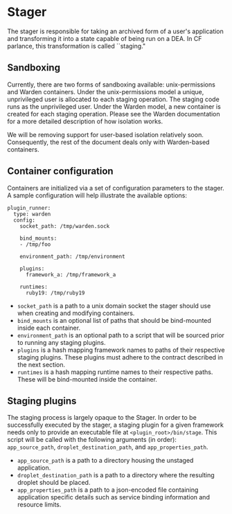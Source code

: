 # Stager

The stager is responsible for taking an archived form of a user's application
and transforming it into a state capable of being run on a DEA. In CF parlance,
this transformation is called ``staging."

## Sandboxing

Currently, there are two forms of sandboxing available: unix-permissions and
Warden containers. Under the unix-permissions model a unique, unprivileged user
is allocated to each staging operation. The staging code runs as the
unprivileged user. Under the Warden model, a new container is created for each
staging operation. Please see the Warden documentation for a more detailed
description of how isolation works.

We will be removing support for user-based isolation relatively soon.
Consequently, the rest of the document deals only with Warden-based containers.

## Container configuration

Containers are initialized via a set of configuration parameters to the
stager. A sample configuration will help illustrate the available options:

    plugin_runner:
      type: warden
      config:
        socket_path: /tmp/warden.sock

        bind_mounts:
        - /tmp/foo

        environment_path: /tmp/environment

        plugins:
          framework_a: /tmp/framework_a

        runtimes:
          ruby19: /tmp/ruby19

* ```socket_path``` is a path to a unix domain socket the stager should use
  when creating and modifying containers.
* ```bind_mounts``` is an optional list of paths that should be bind-mounted
  inside each container.
* ```environment_path``` is an optional path to a script that will be sourced
  prior to running any staging plugins.
* ```plugins``` is a hash mapping framework names to paths of their respective
  staging plugins. These plugins must adhere to the contract described in the
  next section.
* ```runtimes``` is a hash mapping runtime names to their respective paths.
  These will be bind-mounted inside the container.

## Staging plugins

The staging process is largely opaque to the Stager. In order to be
successfully executed by the stager, a staging plugin for a given framework
needs only to provide an executable file at ```<plugin_root>/bin/stage```. This
script will be called with the following arguments (in order):
```app_source_path```, ```droplet_destination_path```, and
```app_properties_path```.

* ```app_source_path``` is a path to a directory housing the unstaged
  application.
* ```droplet_destination_path``` is a path to a directory where the resulting
  droplet should be placed.
* ```app_properties_path``` is a path to a json-encoded file containing
  application specific details such as service binding information and resource
  limits.

